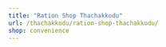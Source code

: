```yaml
---
title: "Ration Shop Thachakkodu"
url: /thachakkodu/ration-shop-thachakkodu/
shop: convenience
---
```

